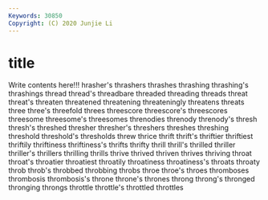 ```yaml
---
Keywords: 30850
Copyright: (C) 2020 Junjie Li
---
```


# title

Write contents here!!!
hrasher's 
thrashers 
thrashes 
thrashing 
thrashing's 
thrashings 
thread 
thread's 
threadbare
threaded 
threading 
threads 
threat 
threat's 
threaten 
threatened 
threatening 
threateningly 
threatens
threats 
three 
three's 
threefold 
threes 
threescore 
threescore's 
threescores 
threesome 
threesome's
threesomes 
threnodies 
threnody 
threnody's 
thresh 
thresh's 
threshed 
thresher 
thresher's 
threshers
threshes 
threshing 
threshold 
threshold's 
thresholds 
threw 
thrice 
thrift 
thrift's 
thriftier
thriftiest 
thriftily 
thriftiness 
thriftiness's 
thrifts 
thrifty 
thrill 
thrill's 
thrilled 
thriller
thriller's 
thrillers 
thrilling 
thrills 
thrive 
thrived 
thriven 
thrives 
thriving 
throat
throat's 
throatier 
throatiest 
throatily 
throatiness 
throatiness's 
throats 
throaty 
throb 
throb's
throbbed 
throbbing 
throbs 
throe 
throe's 
throes 
thromboses 
thrombosis 
thrombosis's 
throne
throne's 
thrones 
throng 
throng's 
thronged 
thronging 
throngs 
throttle 
throttle's 
throttled
throttles 
